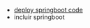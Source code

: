 - [deploy springboot code](https://github.com/todocodeacademy/clin_vet/tree/master/clinica_veterinaria)
- incluir springboot